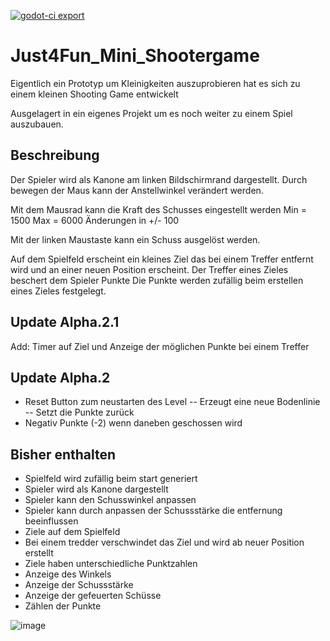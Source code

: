 [![godot-ci export](https://github.com/Coding-4Fun/Just4Fun_Mini_Shootergame/actions/workflows/export.yml/badge.svg)](https://github.com/Coding-4Fun/Just4Fun_Mini_Shootergame/actions/workflows/export.yml)

# Just4Fun_Mini_Shootergame
Eigentlich ein Prototyp um Kleinigkeiten auszuprobieren hat es sich zu einem kleinen Shooting Game entwickelt

Ausgelagert in ein eigenes Projekt um es noch weiter zu einem Spiel auszubauen.

## Beschreibung
Der Spieler wird als Kanone am linken Bildschirmrand dargestellt.
Durch bewegen der Maus kann der Anstellwinkel verändert werden.

Mit dem Mausrad kann die Kraft des Schusses eingestellt werden
Min = 1500
Max = 6000
Änderungen in +/- 100

Mit der linken Maustaste kann ein Schuss ausgelöst werden.

Auf dem Spielfeld erscheint ein kleines Ziel das bei einem Treffer entfernt wird und an einer neuen Position erscheint.
Der Treffer eines Zieles beschert dem Spieler Punkte
Die Punkte werden zufällig beim erstellen eines Zieles festgelegt.


## Update Alpha.2.1
Add: Timer auf Ziel und Anzeige der möglichen Punkte bei einem Treffer

## Update Alpha.2
- Reset Button zum neustarten des Level
-- Erzeugt eine neue Bodenlinie
-- Setzt die Punkte zurück
- Negativ Punkte (-2) wenn daneben geschossen wird

## Bisher enthalten
- Spielfeld wird zufällig beim start generiert
- Spieler wird als Kanone dargestellt
- Spieler kann den Schusswinkel anpassen
- Spieler kann durch anpassen der Schussstärke die entfernung beeinflussen
- Ziele auf dem Spielfeld
- Bei einem tredder verschwindet das Ziel und wird ab neuer Position erstellt
- Ziele haben unterschiedliche Punktzahlen
- Anzeige des Winkels
- Anzeige der Schussstärke
- Anzeige der gefeuerten Schüsse
- Zählen der Punkte

![image](https://user-images.githubusercontent.com/665076/154135268-b6129b4b-0391-4e34-b88f-384609d26781.png)
